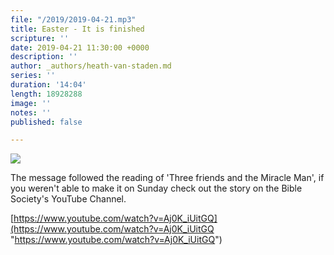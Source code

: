 ```yaml
---
file: "/2019/2019-04-21.mp3"
title: Easter - It is finished
scripture: ''
date: 2019-04-21 11:30:00 +0000
description: ''
author: _authors/heath-van-staden.md
series: ''
duration: '14:04'
length: 18928288
image: ''
notes: ''
published: false

---
```

![](https://res.cloudinary.com/libertychurchuk/image/upload/v1556025944/maxresdefault.jpg)

The message followed the reading of 'Three friends and the Miracle Man', if you weren't able to make it on Sunday check out the story on the Bible Society's YouTube Channel.

[https://www.youtube.com/watch?v=Aj0K_iUitGQ](https://www.youtube.com/watch?v=Aj0K_iUitGQ "https://www.youtube.com/watch?v=Aj0K_iUitGQ")